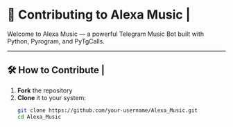 # 🤝 Contributing to Alexa Music |

Welcome to Alexa Music — a powerful Telegram Music Bot built with Python, Pyrogram, and PyTgCalls.  

---

## 🛠️ How to Contribute | 

1. **Fork** the repository  
2. **Clone** it to your system:
   ```bash
   git clone https://github.com/your-username/Alexa_Music.git
   cd Alexa_Music
   
